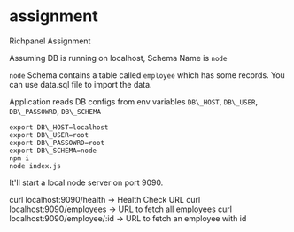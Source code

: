 # assignment
Richpanel Assignment

Assuming DB is running on localhost, Schema Name is `node`

`node` Schema contains a table called `employee` which has some records. You can use data.sql file to import the data.

Application reads DB configs from env variables `DB\_HOST`, `DB\_USER`, `DB\_PASSOWRD`, `DB\_SCHEMA`

```
export DB\_HOST=localhost
export DB\_USER=root
export DB\_PASSOWRD=root
export DB\_SCHEMA=node
npm i
node index.js

```


It'll start a local node server on port 9090. 

curl localhost:9090/health  -> Health Check URL
curl localhost:9090/employees  ->  URL  to fetch all employees
curl localhost:9090/employee/:id -> URL to fetch an employee with id


